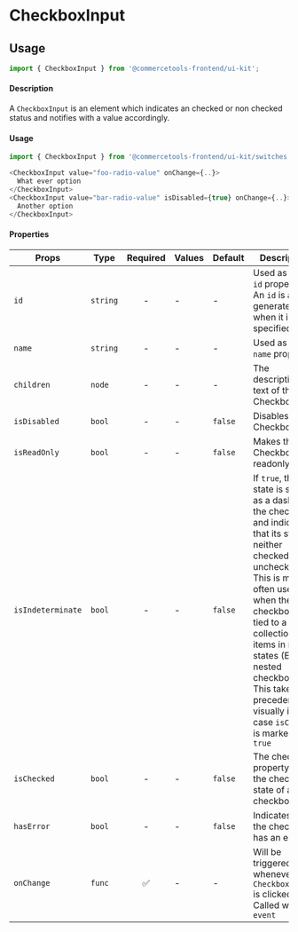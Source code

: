 # CheckboxInput

## Usage

```js
import { CheckboxInput } from '@commercetools-frontend/ui-kit';
```

#### Description

A `CheckboxInput` is an element which indicates an checked or non checked status and
notifies with a value accordingly.

#### Usage

```js
import { CheckboxInput } from '@commercetools-frontend/ui-kit/switches';

<CheckboxInput value="foo-radio-value" onChange={..}>
  What ever option
</CheckboxInput>
<CheckboxInput value="bar-radio-value" isDisabled={true} onChange={..}>
  Another option
</CheckboxInput>
```

#### Properties

| Props             | Type     | Required | Values | Default | Description                                                                                                                                                                                                                                                                                                         |
| ----------------- | -------- | :------: | ------ | ------- | ------------------------------------------------------------------------------------------------------------------------------------------------------------------------------------------------------------------------------------------------------------------------------------------------------------------- |
| `id`              | `string` |    -     | -      | -       | Used as HTML `id` property. An `id` is auto-generated when it is not specified.                                                                                                                                                                                                                                     |
| `name`            | `string` |    -     | -      | -       | Used as HTML `name` property.                                                                                                                                                                                                                                                                                       |
| `children`        | `node`   |    -     | -      | -       | The descriptive text of the CheckboxInput                                                                                                                                                                                                                                                                           |
| `isDisabled`      | `bool`   |    -     | -      | `false` | Disables the CheckboxInput                                                                                                                                                                                                                                                                                          |
| `isReadOnly`      | `bool`   |    -     | -      | `false` | Makes the CheckboxInput readonly                                                                                                                                                                                                                                                                                    |  | `isHovered` | `bool` | - | - | `false` | Forces CheckboxInput to be rendered in a hovered state. That's needed for the cases when hovered appearance should be triggered by the parent component and not the CheckboxInput itself. CheckboxInput is capable of handling it's own hovering without the need to pass this prop. |
| `isIndeterminate` | `bool`   |    -     | -      | `false` | If `true`, this state is shown as a dash in the checkbox, and indicates that its state is neither checked nor unchecked. This is most often used when the checkbox is tied to a collection of items in mixed states (E.g nested checkboxes). This takes precedence visually in case `isChecked` is marked as `true` |
| `isChecked`       | `bool`   |    -     | -      | `false` | The checked property sets the checked state of a checkbox.                                                                                                                                                                                                                                                          |
| `hasError`        | `bool`   |    -     | -      | `false` | Indicates that the checkbox has an error                                                                                                                                                                                                                                                                            |
| `onChange`        | `func`   |    ✅    | -      | -       | Will be triggered whenever an `CheckboxInput` is clicked. Called with `event`                                                                                                                                                                                                                                       |
